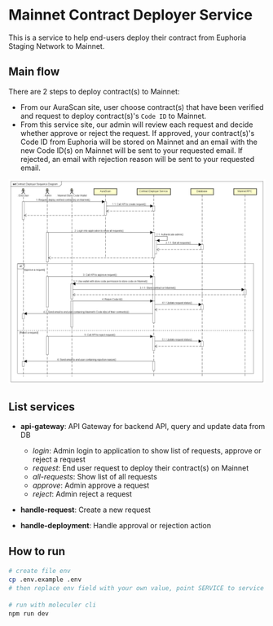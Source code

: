 # Mainnet Contract Deployer Service

This is a service to help end-users deploy their contract from Euphoria Staging Network to Mainnet.

## Main flow

There are 2 steps to deploy contract(s) to Mainnet:

- From our AuraScan site, user choose contract(s) that have been verified and request to deploy contract(s)'s `Code ID` to Mainnet.
- From this service site, our admin will review each request and decide whether approve or reject the request. If approved, your contract(s)'s Code ID from Euphoria will be stored on Mainnet and an email with the new Code ID(s) on Mainnet will be sent to your requested email. If rejected, an email with rejection reason will be sent to your requested email.

![image](docs/images/Contract%20Deployer%20Sequence%20Diagram.png)

## List services

-   **api-gateway**: API Gateway for backend API, query and update data from DB
    -   _login_: Admin login to application to show list of requests, approve or reject a request
    -   _request_: End user request to deploy their contract(s) on Mainnet
    -   _all-requests_: Show list of all requests
    -   _approve_: Admin approve a request
    -   _reject_: Admin reject a request

-   **handle-request**: Create a new request

-   **handle-deployment**: Handle approval or rejection action

## How to run
```bash
# create file env
cp .env.example .env
# then replace env field with your own value, point SERVICE to service you want to run
​
# run with moleculer cli
npm run dev
```